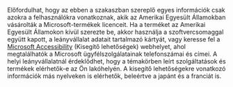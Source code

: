 Előfordulhat, hogy az ebben a szakaszban szereplő egyes információk csak azokra a felhasználókra vonatkoznak, akik az Amerikai Egyesült Államokban vásárolták a Microsoft-termékek licenceit. Ha a terméket az Amerikai Egyesült Államokon kívül szerezte be, akkor használja a szoftvercsomaggal együtt kapott, a leányvállalat adatait tartalmazó kártyát, vagy keresse fel a [Microsoft Accessibility](http://go.microsoft.com/fwlink/?LinkId=8431) (Kisegítő lehetőségek) webhelyet, ahol megtalálhatók a Microsoft ügyfélszolgálatainak telefonszámai és címei. A helyi leányvállalatnál érdeklődhet, hogy a témakörben leírt szolgáltatások és termékek elérhetők-e az Ön lakóhelyén. A kisegítő lehetőségekre vonatkozó információk más nyelveken is elérhetők, beleértve a japánt és a franciát is.

<!--HONumber=Oct16_HO1-->


